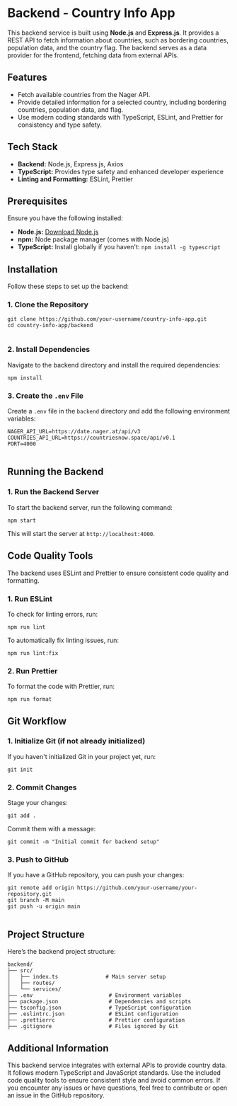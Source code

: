 <!DOCTYPE html>
<html lang="en">
<head>
    <meta charset="UTF-8">
    <meta name="viewport" content="width=device-width, initial-scale=1.0">
    <title>Backend - Country Info App</title>
</head>
<body>
    <h1>Backend - Country Info App</h1>
    <p>
        This backend service is built using <strong>Node.js</strong> and <strong>Express.js</strong>. It provides a REST API to fetch information about countries, such as bordering countries, population data, and the country flag. The backend serves as a data provider for the frontend, fetching data from external APIs.
    </p>
    <h2>Features</h2>
    <ul>
        <li>Fetch available countries from the Nager API.</li>
        <li>Provide detailed information for a selected country, including bordering countries, population data, and flag.</li>
        <li>Use modern coding standards with TypeScript, ESLint, and Prettier for consistency and type safety.</li>
    </ul>
    <h2>Tech Stack</h2>
    <ul>
        <li><strong>Backend:</strong> Node.js, Express.js, Axios</li>
        <li><strong>TypeScript:</strong> Provides type safety and enhanced developer experience</li>
        <li><strong>Linting and Formatting:</strong> ESLint, Prettier</li>
    </ul>
    <h2>Prerequisites</h2>
    <p>Ensure you have the following installed:</p>
    <ul>
        <li><strong>Node.js:</strong> <a href="https://nodejs.org/" target="_blank">Download Node.js</a></li>
        <li><strong>npm:</strong> Node package manager (comes with Node.js)</li>
        <li><strong>TypeScript:</strong> Install globally if you haven't: <code>npm install -g typescript</code></li>
    </ul>
    <h2>Installation</h2>
    <p>Follow these steps to set up the backend:</p>
    <h3>1. Clone the Repository</h3>
    <pre><code>git clone https://github.com/your-username/country-info-app.git
cd country-info-app/backend
    </code></pre>
    <h3>2. Install Dependencies</h3>
    <p>Navigate to the backend directory and install the required dependencies:</p>
    <pre><code>npm install</code></pre>
    <h3>3. Create the <code>.env</code> File</h3>
    <p>Create a <code>.env</code> file in the <code>backend</code> directory and add the following environment variables:</p>
    <pre><code>NAGER_API_URL=https://date.nager.at/api/v3
COUNTRIES_API_URL=https://countriesnow.space/api/v0.1
PORT=4000
    </code></pre>
    <h2>Running the Backend</h2>
    <h3>1. Run the Backend Server</h3>
    <p>To start the backend server, run the following command:</p>
    <pre><code>npm start</code></pre>
    <p>This will start the server at <code>http://localhost:4000</code>.</p>
    <h2>Code Quality Tools</h2>
    <p>The backend uses ESLint and Prettier to ensure consistent code quality and formatting.</p>
    <h3>1. Run ESLint</h3>
    <p>To check for linting errors, run:</p>
    <pre><code>npm run lint</code></pre>
    <p>To automatically fix linting issues, run:</p>
    <pre><code>npm run lint:fix</code></pre>
    <h3>2. Run Prettier</h3>
    <p>To format the code with Prettier, run:</p>
    <pre><code>npm run format</code></pre>
    <h2>Git Workflow</h2>
    <h3>1. Initialize Git (if not already initialized)</h3>
    <p>If you haven't initialized Git in your project yet, run:</p>
    <pre><code>git init</code></pre>
    <h3>2. Commit Changes</h3>
    <p>Stage your changes:</p>
    <pre><code>git add .</code></pre>
    <p>Commit them with a message:</p>
    <pre><code>git commit -m "Initial commit for backend setup"</code></pre>
    <h3>3. Push to GitHub</h3>
    <p>If you have a GitHub repository, you can push your changes:</p>
    <pre><code>git remote add origin https://github.com/your-username/your-repository.git
git branch -M main
git push -u origin main
    </code></pre>
    <h2>Project Structure</h2>
    <p>Here’s the backend project structure:</p>
    <pre><code>backend/
├── src/
│   ├── index.ts               # Main server setup
│   ├── routes/
│   └── services/
├── .env                        # Environment variables
├── package.json                # Dependencies and scripts
├── tsconfig.json               # TypeScript configuration
├── .eslintrc.json              # ESLint configuration
├── .prettierrc                 # Prettier configuration
├── .gitignore                  # Files ignored by Git
</code></pre>
    <h2>Additional Information</h2>
    <p>
        This backend service integrates with external APIs to provide country data. It follows modern TypeScript and JavaScript standards. Use the included code quality tools to ensure consistent style and avoid common errors. If you encounter any issues or have questions, feel free to contribute or open an issue in the GitHub repository.
    </p>
</body>
</html>
